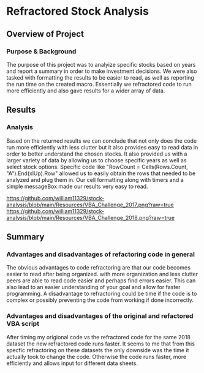 # Refractored Stock Analysis

## Overview of Project
 
### Purpose & Background
 The purpose of this project was to analyize specific stocks based on years and report a summary in order to make investment decisions. We were also tasked with formatting the results to be easier to read, as well as reporting the run time on the created macro. Essentially we refractored code to run more efficiently and also gave results for a wider array of data.
## Results

### Analysis
Based on the returned results we can conclude that not only does the code run more efficiently with less clutter but it also provides easy to read data in order to better understand the chosen stocks. It also provided us with a larger variety of data by allowing us to choose specific years as well as select stock options. Specific code like "RowCount = Cells(Rows.Count, "A").End(xlUp).Row" allowed us to easily obtain the rows that needed to be analyzed and plug them in. Our cell formatting along with timers and a simple messageBox made our results very easy to read.

https://github.com/william11329/stock-analysis/blob/main/Resources/VBA_Challenge_2017.png?raw=true
https://github.com/william11329/stock-analysis/blob/main/Resources/VBA_Challenge_2018.png?raw=true

## Summary

### Advantages and disadvantages of refactoring code in general
The obvious advantages to code refractoring are that our code becomes easier to read after being organized. with more organization and less clutter peers are able to read code easier and perhaps find errors easier. This can also lead to an easier understanding of your goal and allow for faster programming. A disadvantage to refractoring could be time if the code is to complex or possibly preventing the code from working if done incorrectly.
### Advantages and disadvantages of the original and refactored VBA script
After timing my origional code vs the refractored code for the same 2018 dataset the new refractored code runs faster. It seems to me that from this specfic refractoring on these datasets the only downside was the time it actually took to change the code. Otherwise the code runs faster, more efficiently and allows input for different data sheets.


